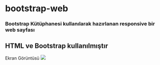 # bootstrap-web
<h3>Bootstrap Kütüphanesi kullanılarak hazırlanan responsive bir web sayfası</h3>
<h2>HTML ve Bootstrap kullanılmıştır</h2>

Ekran Görüntüsü
<img src="Bootstrap screen.gif"/>
